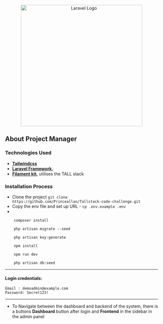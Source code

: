 <p align="center"><a href="https://laravel.com" target="_blank"><img src="https://raw.githubusercontent.com/laravel/art/master/logo-lockup/5%20SVG/2%20CMYK/1%20Full%20Color/laravel-logolockup-cmyk-red.svg" width="400" alt="Laravel Logo"></a></p>

## About Project Manager
### Technologies Used

- **[Tailwindcss](https://tailwindcss.com/)**
- **[Laravel Framework.](https://tighten.co)**
- **[Filament kit.](https://filamentphp.com/)** utilises the TALL stack

### Installation Process
- Clone the project ```git clone https://github.com/Princeallan/Tallstack-code-challenge.git```
- Copy the env file and set up URL - ```cp .env.example .env```
- 
``` 
    composer install
    
    php artisan migrate --seed
    
    php artisan key:generate
    
    npm install 
    
    npm run dev
    
    php artisan db:seed
```
---
#### Login credentials: 
    Email : demoadmin@example.com
    Password: Secret123!

---

- To Navigate between the dashboard and backend of the system,
there is a buttons **Dashboard** button after login and **Frontend** in the sidebar in the admin panel
